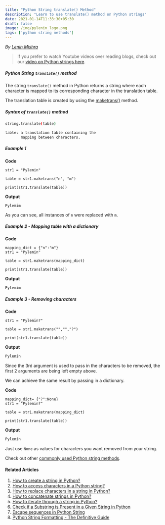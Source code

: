 ```yaml
---
title: "Python String translate() Method"
description: "Learn to use translate() method on Python strings"
date: 2021-01-14T11:33:30+05:30
draft: false
image: /img/pylenin_logo.png
tags: ['python string methods']
---
```

<div class="sharethis-inline-follow-buttons"></div>

*By [Lenin Mishra](https://www.pylenin.com/authors/#lenin-mishra)*

> If you prefer to watch Youtube videos over reading blogs, check out our [video on Python strings here](https://youtu.be/MXdNMo_f95I). 

##### Python String `translate()` method

The string `translate()` method in Python returns a string 
where each character is mapped to its corresponding character in the translation table.

The translation table is created by using the [maketrans()](https://www.pylenin.com/blogs/python-string-maketrans/) method.

##### Syntax of `translate()` method

```bash
string.translate(table)

table: a translation table containing the 
       mapping between characters.
```

##### Example 1

**Code**

```python3
str1 = "Pylenin"

table = str1.maketrans("n", "m")

print(str1.translate(table))
```

**Output**

```bash
Pylemim
```

As you can see, all instances of `n` were replaced with `m`.

##### Example 2 - Mapping table with a dictionary

**Code**

```python3
mapping_dict = {"n":"m"}
str1 = "Pylenin"

table = str1.maketrans(mapping_dict)

print(str1.translate(table))
```

**Output**

```bash
Pylemim
```

##### Example 3 - Removing characters

**Code**

```python3
str1 = "Pylenin?"

table = str1.maketrans("","","?")

print(str1.translate(table))
```

**Output**

```bash
Pylenin
```

Since the 3rd argument is used to pass in the characters to be removed, the first 2 arguments are being left empty above.

We can achieve the same result by passing in a dictionary.

**Code**
```python3
mapping_dict= {"?":None}
str1 = "Pylenin?"

table = str1.maketrans(mapping_dict)

print(str1.translate(table))
```

**Output**

```bash
Pylenin
```

Just use `None` as values for characters you want removed from your string.

Check out other [commonly used Python string methods](https://www.pylenin.com/blogs/common-python-string-methods).

#### Related Articles

1. [How to create a string in Python?](https://www.pylenin.com/blogs/create-string-python/)
2. [How to access characters in a Python string?](https://www.pylenin.com/blogs/access-characters-in-string/)
3. [How to replace characters in a string in Python?](https://www.pylenin.com/blogs/replace-string-characters-python/)
4. [How to concatenate strings in Python?](https://www.pylenin.com/blogs/concatenate-strings-in-python/)
5. [How to iterate through a string in Python?](https://www.pylenin.com/blogs/iterating-through-python-string/)
6. [Check if a Substring is Present in a Given String in Python](https://www.pylenin.com/blogs/check-substring-in-a-string-python/)
7. [Escape sequences in Python String](https://www.pylenin.com/blogs/escape-sequences-python-string/)
8. [Python String Formatting - The Definitive Guide](https://www.pylenin.com/blogs/python-string-formatting/)
